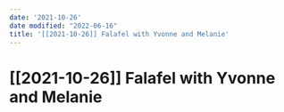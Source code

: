 ```yaml
---
date: '2021-10-26'
date modified: "2022-06-16"
title: '[[2021-10-26]] Falafel with Yvonne and Melanie'
---
```


# [[2021-10-26]] Falafel with Yvonne and Melanie
